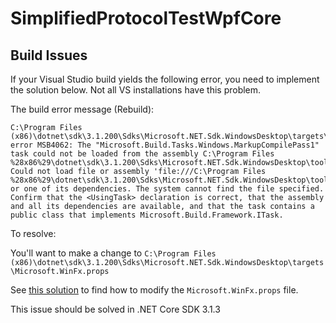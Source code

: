 ﻿# SimplifiedProtocolTestWpfCore

## Build Issues

If your Visual Studio build yields the following error, you need to implement 
the solution below. Not all VS installations have this problem.

The build error message (Rebuild):

```
C:\Program Files (x86)\dotnet\sdk\3.1.200\Sdks\Microsoft.NET.Sdk.WindowsDesktop\targets\Microsoft.WinFX.targets(225,9): error MSB4062: The "Microsoft.Build.Tasks.Windows.MarkupCompilePass1" task could not be loaded from the assembly C:\Program Files %28x86%29\dotnet\sdk\3.1.200\Sdks\Microsoft.NET.Sdk.WindowsDesktop\tools\net472\PresentationBuildTasks.dll. Could not load file or assembly 'file:///C:\Program Files %28x86%29\dotnet\sdk\3.1.200\Sdks\Microsoft.NET.Sdk.WindowsDesktop\tools\net472\PresentationBuildTasks.dll' or one of its dependencies. The system cannot find the file specified. Confirm that the <UsingTask> declaration is correct, that the assembly and all its dependencies are available, and that the task contains a public class that implements Microsoft.Build.Framework.ITask.
```
To resolve:

You'll want to make a change to 
`C:\Program Files (x86)\dotnet\sdk\3.1.200\Sdks\Microsoft.NET.Sdk.WindowsDesktop\targets\Microsoft.WinFx.props`

See [this solution](https://github.com/dotnet/wpf/issues/2415#issuecomment-597133014)
to find how to modify the `Microsoft.WinFx.props` file.

This issue should be solved in .NET Core SDK 3.1.3
